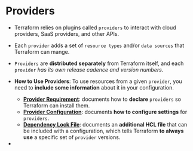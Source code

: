 # Providers
- Terraform relies on plugins called `providers` to interact with cloud providers, SaaS providers, and other APIs.
- Each `provider` adds a set of `resource types` and/or `data sources` that Terraform can mange.
- `Providers` are **distributed separately** from Terraform itself, and each `provider` _has its own release cadence and version numbers_.
- **How to Use Providers**: To use resources from a given `provider`, you need to **include some information** about it in your configuration.
  - **[Provider Requirement](https://developer.hashicorp.com/terraform/language/providers/requirements)**: documents how to **declare** `providers` so Terraform can install them.
  - **[Provider Configuration](https://developer.hashicorp.com/terraform/language/providers/configuration)**: documents **how to configure settings** for `providers`.
  - **[Dependency Lock File](https://developer.hashicorp.com/terraform/language/files/dependency-lock)**: documents an **additional HCL file** that can be included with a configuration, which tells Terraform **to always use** a specific set of `provider` versions.

-  